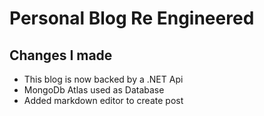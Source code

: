 # Personal Blog Re Engineered 
## Changes I made
- This blog is now backed by a .NET Api
- MongoDb Atlas used as Database
- Added markdown editor to create post 

